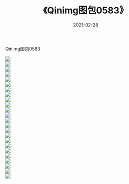 ﻿---
layout: post
title:  《Qinimg图包0583》
date:   2021-02-28
img: http://imgx.orgx.ga/Qinimg图包/Qinimg图包0583/000.jpg
categories: [美女, 清纯, 唯美]
---

Qinimg图包0583

 ![](http://imgx.orgx.ga/Qinimg图包/Qinimg图包0583/001.jpg) <br>![](http://imgx.orgx.ga/Qinimg图包/Qinimg图包0583/002.jpg) <br>![](http://imgx.orgx.ga/Qinimg图包/Qinimg图包0583/003.jpg) <br>![](http://imgx.orgx.ga/Qinimg图包/Qinimg图包0583/004.jpg) <br>![](http://imgx.orgx.ga/Qinimg图包/Qinimg图包0583/005.jpg) <br>![](http://imgx.orgx.ga/Qinimg图包/Qinimg图包0583/006.jpg) <br>![](http://imgx.orgx.ga/Qinimg图包/Qinimg图包0583/007.jpg) <br>![](http://imgx.orgx.ga/Qinimg图包/Qinimg图包0583/008.jpg) <br>![](http://imgx.orgx.ga/Qinimg图包/Qinimg图包0583/009.jpg) <br>![](http://imgx.orgx.ga/Qinimg图包/Qinimg图包0583/010.jpg) <br>![](http://imgx.orgx.ga/Qinimg图包/Qinimg图包0583/011.jpg) <br>![](http://imgx.orgx.ga/Qinimg图包/Qinimg图包0583/012.jpg) <br>![](http://imgx.orgx.ga/Qinimg图包/Qinimg图包0583/013.jpg) <br>![](http://imgx.orgx.ga/Qinimg图包/Qinimg图包0583/014.jpg) <br>![](http://imgx.orgx.ga/Qinimg图包/Qinimg图包0583/015.jpg) <br>![](http://imgx.orgx.ga/Qinimg图包/Qinimg图包0583/016.jpg) <br>![](http://imgx.orgx.ga/Qinimg图包/Qinimg图包0583/017.jpg) <br>![](http://imgx.orgx.ga/Qinimg图包/Qinimg图包0583/018.jpg) <br>![](http://imgx.orgx.ga/Qinimg图包/Qinimg图包0583/019.jpg) <br>![](http://imgx.orgx.ga/Qinimg图包/Qinimg图包0583/020.jpg) <br>![](http://imgx.orgx.ga/Qinimg图包/Qinimg图包0583/021.jpg) <br>![](http://imgx.orgx.ga/Qinimg图包/Qinimg图包0583/022.jpg) <br>![](http://imgx.orgx.ga/Qinimg图包/Qinimg图包0583/023.jpg) <br>![](http://imgx.orgx.ga/Qinimg图包/Qinimg图包0583/024.jpg) <br>